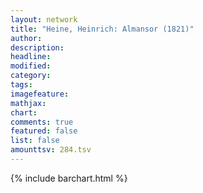 ```yaml
---
layout: network
title: "Heine, Heinrich: Almansor (1821)"
author:
description:
headline:
modified:
category:
tags:
imagefeature: 
mathjax: 
chart: 
comments: true
featured: false
list: false
amounttsv: 284.tsv
---
```

{% include barchart.html %}
